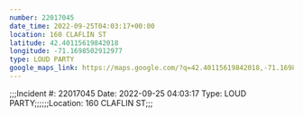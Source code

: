 ```yaml
---
number: 22017045
date_time: 2022-09-25T04:03:17+00:00
location: 160 CLAFLIN ST
latitude: 42.40115619842018
longitude: -71.1698502912977
type: LOUD PARTY
google_maps_link: https://maps.google.com/?q=42.40115619842018,-71.1698502912977
---
```


;;;Incident #: 22017045   Date: 2022-09-25 04:03:17    Type: LOUD PARTY;;;;;;Location: 160 CLAFLIN ST;;;
